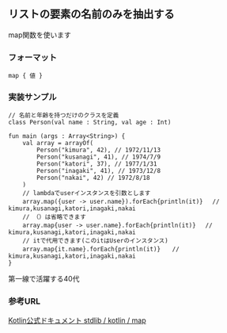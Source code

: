 ## リストの要素の名前のみを抽出する

map関数を使います

### フォーマット

    map { 値 }

### 実装サンプル

    // 名前と年齢を持つだけのクラスを定義
    class Person(val name : String, val age : Int)

    fun main (args : Array<String>) {    
        val array = arrayOf(
            Person("kimura", 42), // 1972/11/13
            Person("kusanagi", 41), // 1974/7/9
            Person("katori", 37), // 1977/1/31
            Person("inagaki", 41), // 1973/12/8
            Person("nakai", 42) // 1972/8/18
        ) 
        // lambdaでuserインスタンスを引数とします
        array.map({user -> user.name}).forEach{println(it)} 　// kimura,kusanagi,katori,inagaki,nakai
        // （）は省略できます
        array.map{user -> user.name}.forEach{println(it)}　 // kimura,kusanagi,katori,inagaki,nakai
        // itで代用できます(このitはUserのインスタンス)
        array.map{it.name}.forEach{println(it)}　　// kimura,kusanagi,katori,inagaki,nakai
    }


第一線で活躍する40代


### 参考URL

[Kotlin公式ドキュメント stdlib / kotlin / map](http://kotlinlang.org/api/latest/jvm/stdlib/kotlin/map.html)
